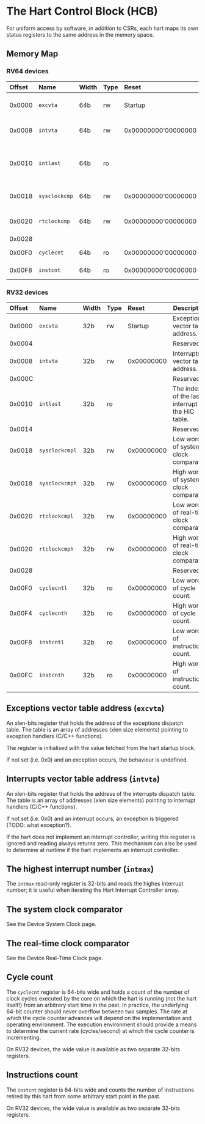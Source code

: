 # The Hart Control Block (HCB)

For uniform access by software, in addition to CSRs, each hart maps its own status registers to the 
same address in the memory space.

## Memory Map

### RV64 devices

| Offset | Name | Width | Type | Reset | Description | 
|:-------|:-----|:------|:-----|:------|-------------|
| 0x0000 | `excvta` | 64b | rw | Startup | Exceptions vector table address.  |
| 0x0008 | `intvta` | 64b | rw | 0x00000000'00000000 | Interrupts vector table address.  |
| 0x0010 | `intlast` | 64b | ro | | The index of the last interrupt in the HIC table.  |
| 0x0018 | `sysclockcmp` | 64b | rw | 0x00000000'00000000 | System clock comparator. |
| 0x0020 | `rtclockcmp` | 64b | rw | 0x00000000'00000000 | Real-time clock comparator. |
| 0x0028 | | | | | Reserved.  |
| 0x00F0 | `cyclecnt` | 64b | ro | 0x00000000'00000000 | Cycle count. |
| 0x00F8 | `instcnt` | 64b | ro | 0x00000000'00000000 | Instructions count. |

### RV32 devices

| Offset | Name | Width | Type | Reset | Description | 
|:-------|:-----|:------|:-----|:------|-------------|
| 0x0000 | `excvta` | 32b | rw | Startup | Exceptions vector table address.  |
| 0x0004 | | | | | Reserved.  |
| 0x0008 | `intvta` | 32b | rw | 0x00000000 | Interrupts vector table address.  |
| 0x000C | | | | | Reserved.  |
| 0x0010 | `intlast` | 32b | ro | | The index of the last interrupt in the HIC table.  |
| 0x0014 | | | | | Reserved.  |
| 0x0018 | `sysclockcmpl` | 32b | rw | 0x00000000 | Low word of system clock comparator. |
| 0x0018 | `sysclockcmph` | 32b | rw | 0x00000000 | High word of system clock comparator. |
| 0x0020 | `rtclockcmpl` | 32b | rw | 0x00000000 | Low word of real-time clock comparator. |
| 0x0020 | `rtclockcmph` | 32b | rw | 0x00000000 | High word of real-time clock comparator. |
| 0x0028 | | | | | Reserved.  |
| 0x00F0 | `cyclecntl` | 32b | ro | 0x00000000 | Low word of cycle count. |
| 0x00F4 | `cyclecnth` | 32b | ro | 0x00000000 | High word of cycle count. |
| 0x00F8 | `instcntl` | 32b | ro | 0x00000000 | Low word of instructions count. |
| 0x00FC | `instcnth` | 32b | ro | 0x00000000 | High word of instructions count. |

## Exceptions vector table address (`excvta`)

An xlen-bits register that holds the address of the exceptions dispatch table. 
The table is an array of addresses 
(xlen size elements) pointing to exception handlers (C/C++ functions).

The register is initialised with the value fetched from the hart startup block.

If not set (i.e. 0x0) and an exception occurs, the behaviour is undefined.

## Interrupts vector table address (`intvta`)

An xlen-bits register that holds the address of the interrupts dispatch table. 
The table is an array of addresses 
(xlen size elements) pointing to interrupt handlers (C/C++ functions).

If not set (i.e. 0x0) and an interrupt occurs, an exception is 
triggered (TODO: what exception?).

If the hart does not implement an interrupt controller, writing this register 
is ignored and reading always returns zero. This mechanism can also be used 
to determine at runtime if the hart implements an interrupt controller.

## The highest interrupt number (`intmax`)

The `intmax` read-only register is 32-bits and reads the highes interrupt number; it is 
useful when iterating the Hart Interrupt Controller array.

## The system clock comparator

See the Device System Clock page.

## The real-time clock comparator

See the Device Real-Time Clock page.

## Cycle count

The `cyclecnt` register is 64-bits wide and holds a count of the number of clock cycles 
executed by the core on which the hart is running (not the hart itself!) from an 
arbitrary start time in the past. In practice, the underlying 64-bit counter should never 
overflow between two samples. The rate at which the cycle counter advances will depend
on the implementation and operating environment. The execution environment 
should provide a means to determine the current rate (cycles/second) at which 
the cycle counter is incrementing.

On RV32 devices, the wide value is available as two separate 32-bits registers.

## Instructions count

The `instcnt` register is 64-bits wide and counts the number of instructions retired 
by this hart from some arbitrary start point in the past.

On RV32 devices, the wide value is available as two separate 32-bits registers.

